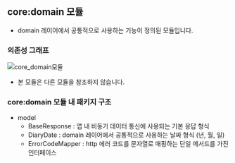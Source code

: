 ## core:domain 모듈
- domain 레이어에서 공통적으로 사용하는 기능이 정의된 모듈입니다.

### 의존성 그래프
![core_domain모듈](https://github.com/l5x5l/travel_diary/assets/39579912/0deffda6-9a62-46d2-be06-214d63b73115)
- 본 모듈은 다른 모듈을 참조하지 않습니다.

### core:domain 모듈 내 패키지 구조
- model
  - BaseResponse : 앱 내 비동기 데이터 통신에 사용되는 기본 응답 형식
  - DiaryDate : domain 레이어에서 공통적으로 사용하는 날짜 형식 (년, 월, 일)
  - ErrorCodeMapper : http 에러 코드를 문자열로 매핑하는 단일 메서드를 가진 인터페이스
